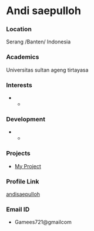 # Andi  saepulloh

### Location

Serang /Banten/ Indonesia

### Academics

Universitas sultan ageng tirtayasa
### Interests

- -

### Development

- -

### Projects

- [My Project](https://github.com/andisaepulloh) 

### Profile Link

[andisaepulloh](https://github.com/andisaepulloh)

### Email ID

- Gamees721@gmailcom

